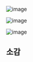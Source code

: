 ![image](https://github.com/wonder21c/computer-graphic/assets/50861700/c3ffe785-e568-4345-80a5-5d2b2ccadfd1)

![image](https://github.com/wonder21c/computer-graphic/assets/50861700/2dbdc309-cf25-44d6-bcbb-68cbd688ba1d)

![image](https://github.com/wonder21c/computer-graphic/assets/50861700/d2781903-13d7-4355-ae4c-afab921e7091)

## 소감



